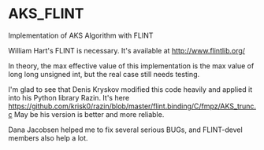 AKS_FLINT
=========

Implementation of AKS Algorithm with FLINT

William Hart's FLINT is necessary. It's available at http://www.flintlib.org/

In theory, the max effective value of this implementation is the max value of long long unsigned int, but the real case still needs testing.

I'm glad to see that Denis Kryskov modified this code heavily and applied it into his Python library Razin. It's here https://github.com/krisk0/razin/blob/master/flint.binding/C/fmpz/AKS_trunc.c May be his version is better and more reliable.

Dana Jacobsen helped me to fix several serious BUGs, and FLINT-devel members also help a lot.
